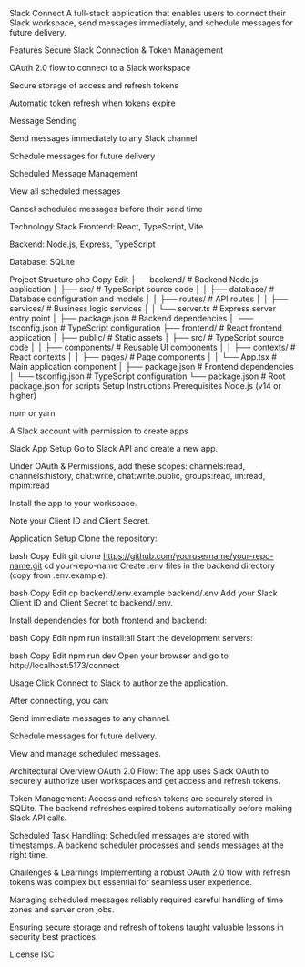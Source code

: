 Slack Connect
A full-stack application that enables users to connect their Slack workspace, send messages immediately, and schedule messages for future delivery.

Features
Secure Slack Connection & Token Management

OAuth 2.0 flow to connect to a Slack workspace

Secure storage of access and refresh tokens

Automatic token refresh when tokens expire

Message Sending

Send messages immediately to any Slack channel

Schedule messages for future delivery

Scheduled Message Management

View all scheduled messages

Cancel scheduled messages before their send time

Technology Stack
Frontend: React, TypeScript, Vite

Backend: Node.js, Express, TypeScript

Database: SQLite

Project Structure
php
Copy
Edit
├── backend/             # Backend Node.js application
│   ├── src/             # TypeScript source code
│   │   ├── database/    # Database configuration and models
│   │   ├── routes/      # API routes
│   │   ├── services/    # Business logic services
│   │   └── server.ts    # Express server entry point
│   ├── package.json     # Backend dependencies
│   └── tsconfig.json    # TypeScript configuration
├── frontend/            # React frontend application
│   ├── public/          # Static assets
│   ├── src/             # TypeScript source code
│   │   ├── components/  # Reusable UI components
│   │   ├── contexts/    # React contexts
│   │   ├── pages/       # Page components
│   │   └── App.tsx      # Main application component
│   ├── package.json     # Frontend dependencies
│   └── tsconfig.json    # TypeScript configuration
└── package.json         # Root package.json for scripts
Setup Instructions
Prerequisites
Node.js (v14 or higher)

npm or yarn

A Slack account with permission to create apps

Slack App Setup
Go to Slack API and create a new app.

Under OAuth & Permissions, add these scopes:
channels:read, channels:history, chat:write, chat:write.public, groups:read, im:read, mpim:read

Install the app to your workspace.

Note your Client ID and Client Secret.

Application Setup
Clone the repository:

bash
Copy
Edit
git clone https://github.com/yourusername/your-repo-name.git
cd your-repo-name
Create .env files in the backend directory (copy from .env.example):

bash
Copy
Edit
cp backend/.env.example backend/.env
Add your Slack Client ID and Client Secret to backend/.env.

Install dependencies for both frontend and backend:

bash
Copy
Edit
npm run install:all
Start the development servers:

bash
Copy
Edit
npm run dev
Open your browser and go to http://localhost:5173/connect

Usage
Click Connect to Slack to authorize the application.

After connecting, you can:

Send immediate messages to any channel.

Schedule messages for future delivery.

View and manage scheduled messages.

Architectural Overview
OAuth 2.0 Flow: The app uses Slack OAuth to securely authorize user workspaces and get access and refresh tokens.

Token Management: Access and refresh tokens are securely stored in SQLite. The backend refreshes expired tokens automatically before making Slack API calls.

Scheduled Task Handling: Scheduled messages are stored with timestamps. A backend scheduler processes and sends messages at the right time.

Challenges & Learnings
Implementing a robust OAuth 2.0 flow with refresh tokens was complex but essential for seamless user experience.

Managing scheduled messages reliably required careful handling of time zones and server cron jobs.

Ensuring secure storage and refresh of tokens taught valuable lessons in security best practices.

License
ISC


